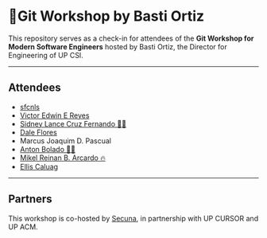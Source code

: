 # 🚀Git Workshop by Basti Ortiz

This repository serves as a check-in for attendees of the **Git Workshop for Modern Software Engineers** hosted by Basti Ortiz, the Director for Engineering of UP CSI.

---
## Attendees
* [sfcnls](https://github.com/sfcnls/)
* [Victor Edwin E Reyes](https://github.com/VeeIsForVanana)
* [Sidney Lance Cruz Fernando 🤩🙏](https://github.com/slcfernando)
* [Dale Flores](https://github.com/exos7)
* Marcus Joaquim D. Pascual
* [Anton Bolado 🧍‍♂️](https://github.com/boladss)
* [Mikel Reinan B. Arcardo 🔥](https://github.com/mikelReinanArcardo) 
* [Ellis Caluag](https://github.com/Dox-Dev)
---
## Partners
This workshop is co-hosted by [Secuna](https://secuna.io), in partnership with UP CURSOR and UP ACM.
